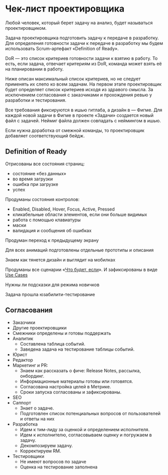 # Чек-лист проектировщика

Любой человек, который берет задачу на анализ, будет называться проектировщиком. 

Задача проектировщика подготовить задачу к передаче в разработку. Для определения готовности задачи к передаче в разработку мы будем использовать Scrum-артефакт «Definition of Ready».

DoR — это список критериев готовности задачи к взятию в работу. То есть, если задача, отвечает критериям из DoR, команда может взять её на планировании в работу.

Ниже описан максимальный список критериев, но не следует применять их слепо ко всем задачам. На первом этапе проектировщик будет определяет список критериев исходя из здравого смысла. За исключением согласования с заказчиками и прохождения ревью у разработки и тестирования.

Все требования фиксируются в ишью гитлаба, а дизайн в — Фигме. Для каждой новой задачи в Фигме в проекте «Задачи» создается новый файл с задачей. Неймиг файла должен совпадать с неймингом в ишью.

Если нужна доработка от смежной команды, то проектировщик добавляет соответствующий бейдж.


## Definition of Ready
Отрисованы все состояния страниц:
- состояние «без данных»
- во время загрузки
- ошибка при загрузке
- успех

Продуманы состояния контролов:
- Enabled, Disabled, Hover, Focus, Active, Pressed
- кликабельные области элементов, если они больше видимых
- работа с помощью клавиатуры
- маски
- валидация и сообщения об ошибках

Продуман переход к предыдущему экрану

Для всех анимаций подготовлены отдельные прототипы и описания

Знаем как тянется дизайн и выглядит на мобилках

Продуманы все сценарии «[Что будет, если](https://bureau.ru/soviet/20200211/)». И зафиксированы в виде [Use Cases](scriptAudit.md)

Нужны ли подсказки для режима новичков

Задача прошла юзабилити-тестирование

## Согласования
- Заказчики
- Другие проектировщики
- Смежники определены и готовы поддержать
- Аналитик
  - Составлена таблица событий.
  - Заведена задача на тестирование таблицы событий.
- Юрист
- Редактор
- Маркетинг и PR:
  - Знаем как рассказать о фиче: Release Notes, рассылка, онбординг.
  - Информационные материалы готовы или готовятся.
  - Согласована настройка целей в Метрике.
  - Сроки запуска согласованы и зафиксированы.
- SEO
- Саппорт
  - Знает о задаче.
  - Подготовлен список потенциальных вопросов от пользователей и ответы на них
- Разработка
  - Идем к тим-лиду за оценкой и определением исполнителя.
  - Идем к исполнителю, согласовываем оценку и погружаем в задачу.
  - Декомпозируем задачу.
  - Корректируем RM.
- Тестировщики
  - Не имеют вопросов по задаче
  - Оценка на тестирование заполнена

